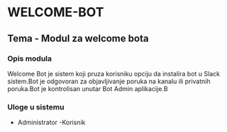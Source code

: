 # WELCOME-BOT
## Tema - Modul za welcome bota



### Opis modula
Welcome Bot je sistem koji pruza korisniku opciju da instalira bot u Slack sistem.Bot je odgovoran za objavljivanje poruka na kanalu ili privatnih poruka.Bot je kontrolisan unutar Bot Admin aplikacije.B
### Uloge u sistemu
- Administrator
-Korisnik




